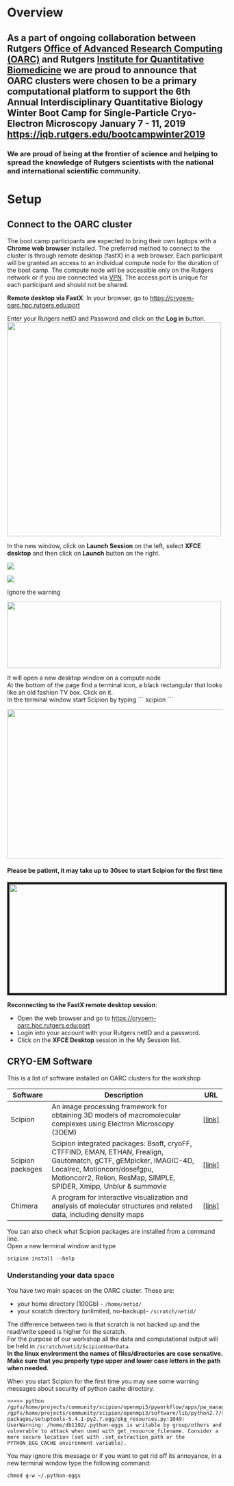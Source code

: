 # Overview

## As a part of ongoing collaboration between Rutgers [**Office of Advanced Research Computing (OARC)**](http://oarc.rutgers.edu) and Rutgers [**Institute for Quantitative Biomedicine**](http://iqb.rutgers.edu/) we are proud to announce that OARC clusters were chosen to be a primary computational platform to support the 6th Annual Interdisciplinary Quantitative Biology Winter Boot Camp for  Single-Particle Cryo-Electron Microscopy January 7 - 11, 2019 https://iqb.rutgers.edu/bootcampwinter2019

### We are proud of being at the frontier of science and helping to spread the knowledge of Rutgers scientists with the  national and international scientific community.

# Setup

## Connect to the OARC cluster 
The boot camp participants are expected to bring their own laptops with a **Chrome web browser** installed.
The preferred method to connect to the cluster is through remote desktop (fastX) in a web browser.
Each participant will be granted an access to an individual compute node for the duration of the boot camp. 
The compute node will be accessible only on the Rutgers network or if you are connected via [VPN](https://ssl-vpn.rutgers.edu/dana-na/auth/url_default/welcome.cgi). The access port is unique for each participant and should not be shared.


 **Remote desktop via FastX**: 
 In your browser, go to https://cryoem-oarc.hpc.rutgers.edu:port <p>
 Enter your Rutgers netID and Password and click on the **Log in** button.
 <img src="https://github.com/rutgers-oarc/training/blob/master/workshops/fastX_login.png" width="500" height="500" center> <p>
 
 In the new window, click on **Launch Session** on the left, select **XFCE desktop** and then click on **Launch** button on the right.<p>
<img src="https://github.com/rutgers-oarc/training/blob/master/workshops/FX_sessions.png"> 
  
<img src="https://github.com/rutgers-oarc/training/blob/master/workshops/FX_XFCE.png"> 
<p> 
 Ignore the warning<p> 
 <img src="https://github.com/rutgers-oarc/training/blob/master/workshops/FX_popup.png" width="500" height="155" center> 
<p>
 It will open a new desktop window on a compute node<br> 
 At the bottom of the page find a terminal icon, a black rectangular that looks like an old fashion TV box. Click on it. <br>
 In the terminal window start Scipion by typing   
 ```
 scipion
 ```  
 <p><p>
 
 <img src="https://github.com/rutgers-oarc/training/blob/master/workshops/FX_desktop.png" width="600" height="349"> <p> 
 
 #### Please be patient, it may take up to 30sec to start Scipion for the first time <p>

 <img src="https://github.com/rutgers-oarc/training/blob/master/workshops/scipion_projects.png" border="5" width="600" height="254"> <p>
  
 
 **Reconnecting to the FastX remote desktop session**:
 - Open the web browser and go to https://cryoem-oarc.hpc.rutgers.edu:port <br>
 - Login into your account with your Rutgers netID and a password.<br>
 - Click on the **XFCE Desktop** session in the My Session list. <br>
 





## CRYO-EM Software

This is a list of software installed on OARC clusters for the workshop

|Software|Description|URL|
|------|-----------------------------|-----------------------|
|Scipion|An image processing framework for obtaining 3D models of macromolecular complexes using Electron Microscopy (3DEM)|[[link]](https://github.com/I2PC/scipion/wiki)|
|Scipion packages|Scipion integrated packages: Bsoft, cryoFF, CTFFIND, EMAN, ETHAN, Frealign, Gautomatch, gCTF, gEMpicker, IMAGIC-4D, Localrec, Motioncorr/dosefgpu, Motioncorr2, Relion, ResMap, SIMPLE, SPIDER, Xmipp, Unblur & summovie|[[link]](https://github.com/I2counting)|
|Chimera|A program for interactive visualization and analysis of molecular structures and related data, including density maps|[[link]](https://www.cgl.ucsf.edu/chimera/)| <p>
 
You can also check what Scipion packages are installed from a command line.<br>
Open a new terminal window and type
```
scipion install --help
```



### Understanding your data space

You have two main spaces on the OARC cluster. These are: 

- your home directory (100Gb) - `/home/netid/` 
- your scratch directory (unlimited, no-backup)- `/scratch/netid/` 

The difference between two is that scratch is not backed up and the read/write speed is higher for the scratch. <br> 
For the purpose of our workshop all the data and computational output will be held in `/scratch/netid/ScipionUserData`.<br>
**In the linux environment the names of files/directories are case sensative. Make sure that you properly type upper and lower case letters in the path when needed.**  <p>

When you start Scipion for the first time you may see some warning messages about security of python cashe directory. 
```
>>>>> python  /gpfs/home/projects/community/scipion/openmpi3/pyworkflow/apps/pw_manager.py 
/gpfs/home/projects/community/scipion/openmpi3/software/lib/python2.7/site-packages/setuptools-5.4.1-py2.7.egg/pkg_resources.py:1049: UserWarning: /home/db1102/.python-eggs is writable by group/others and vulnerable to attack when used with get_resource_filename. Consider a more secure location (set with .set_extraction_path or the PYTHON_EGG_CACHE environment variable).
```
You may ignore this message or if you want to get rid off its annoyance, in a new terminal window type the following command:
```
chmod g-w ~/.python-eggs
```






